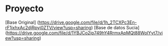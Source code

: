 # Proyecto
[Base Original] (https://drive.google.com/file/d/1h_2TCXPc3En-rF1jxhxAc2djRpyj0ZTV/view?usp=sharing)
[Base de datos Sucia] (https://drive.google.com/file/d/1YBJCo2ip749hY4RrmxApMQt88WolYyt7/view?usp=sharing)
